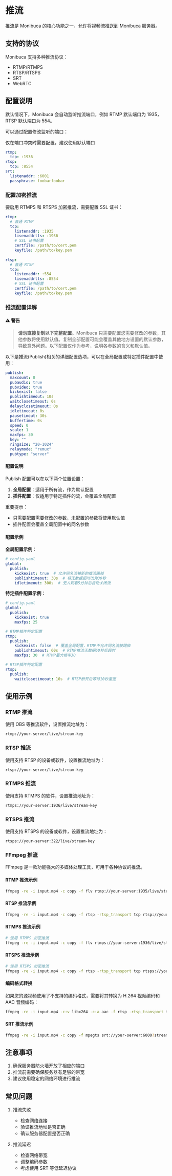 # 推流

推流是 Monibuca 的核心功能之一，允许将视频流推送到 Monibuca 服务器。

## 支持的协议

Monibuca 支持多种推流协议：

- RTMP/RTMPS
- RTSP/RTSPS
- SRT
- WebRTC

## 配置说明

默认情况下，Monibuca 会自动监听推流端口，例如 RTMP 默认端口为 1935，RTSP 默认端口为 554。

可以通过配置修改监听的端口：

仅在端口冲突时需要配置，建议使用默认端口
```yaml
rtmp:
  tcp: :1936
rtsp:
  tcp: :8554
srt:
  listenaddr: :6001
  passphrase: foobarfoobar
```

### 配置加密推流

要启用 RTMPS 和 RTSPS 加密推流，需要配置 SSL 证书：

```yaml
rtmp:
  # 普通 RTMP
  tcp:
    listenaddr: :1935
    lisenaddrtls: :1936
    # SSL 证书配置
    certfile: /path/to/cert.pem
    keyfile: /path/to/key.pem
  
rtsp:
  # 普通 RTSP
  tcp:
    listenaddr: :554
    lisenaddrtls: :8554
    # SSL 证书配置
    certfile: /path/to/cert.pem
    keyfile: /path/to/key.pem
```

### 推流配置详解

#### ⚠️ 警告

> **请勿直接复制以下完整配置**。Monibuca 只需要配置您需要修改的参数，其他参数将使用默认值。复制全部配置可能会覆盖其他地方设置的默认参数，导致意外问题。以下配置仅作为参考，说明各参数的含义和默认值。

以下是推流(Publish)相关的详细配置选项，可以在全局配置或特定插件配置中使用：

```yaml
publish:
  maxcount: 0
  pubaudio: true
  pubvideo: true
  kickexist: false
  publishtimeout: 10s
  waitclosetimeout: 0s
  delayclosetimeout: 0s
  idletimeout: 0s
  pausetimout: 30s
  buffertime: 0s
  speed: 0
  scale: 1
  maxfps: 30
  key: ""
  ringsize: "20-1024"
  relaymode: "remux"
  pubtype: "server"
```

#### 配置说明

Publish 配置可以在以下两个位置设置：

1. **全局配置**：适用于所有流，作为默认配置
2. **插件配置**：仅适用于特定插件的流，会覆盖全局配置

重要提示：
- 只需要配置需要修改的参数，未配置的参数将使用默认值
- 插件配置会覆盖全局配置中的同名参数

#### 配置示例

**全局配置示例**：

```yaml
# config.yaml
global:
  publish:
    kickexist: true  # 允许同名流被新的推流踢掉
    publishtimeout: 30s  # 将无数据超时改为30秒
    idletimeout: 300s  # 无人观看5分钟后自动关闭流
```

**特定插件配置示例**：

```yaml
# config.yaml
global:
  publish:
    kickexist: true
    maxfps: 25

# RTMP插件特定配置
rtmp:
  publish:
    kickexist: false  # 覆盖全局配置，RTMP不允许同名流被踢掉
    publishtimeout: 60s  # RTMP推流无数据60秒后超时
    maxfps: 30  # RTMP最大帧率30

# RTSP插件特定配置
rtsp:
  publish:
    waitclosetimeout: 10s  # RTSP断开后等待10秒重连
```

## 使用示例

### RTMP 推流

使用 OBS 等推流软件，设置推流地址为：

```
rtmp://your-server/live/stream-key
```

### RTSP 推流

使用支持 RTSP 的设备或软件，设置推流地址为：

```
rtsp://your-server/live/stream-key
```

### RTMPS 推流

使用支持 RTMPS 的软件，设置推流地址为：

```
rtmps://your-server:1936/live/stream-key
```

### RTSPS 推流

使用支持 RTSPS 的设备或软件，设置推流地址为：

```
rtsps://your-server:322/live/stream-key
```

### FFmpeg 推流

FFmpeg 是一款功能强大的多媒体处理工具，可用于各种协议的推流。

#### RTMP 推流示例
```bash
ffmpeg -re -i input.mp4 -c copy -f flv rtmp://your-server:1935/live/stream-key
```

#### RTSP 推流示例

```bash
ffmpeg -re -i input.mp4 -c copy -f rtsp -rtsp_transport tcp rtsp://your-server:554/live/stream-key
```

#### RTMPS 推流示例
```bash
# 使用 RTMPS 加密推流
ffmpeg -re -i input.mp4 -c copy -f flv rtmps://your-server:1936/live/stream-key
```

#### RTSPS 推流示例
```bash
# 使用 RTSPS 加密推流
ffmpeg -re -i input.mp4 -c copy -f rtsp -rtsp_transport tcp rtsps://your-server:322/live/stream-key
```

#### 编码格式转换

如果您的源视频使用了不支持的编码格式，需要将其转换为 H.264 视频编码和 AAC 音频编码：

```bash
ffmpeg -re -i input.mp4 -c:v libx264 -c:a aac -f rtsp -rtsp_transport tcp rtsp://your-server:554/live/stream-key
```

#### SRT 推流示例
```bash
ffmpeg -re -i input.mp4 -c copy -f mpegts srt://your-server:6000?streamid=publish:live/stream-key
```

## 注意事项

1. 确保服务器防火墙开放了相应的端口
2. 推流前需要确保服务器有足够的带宽
3. 建议使用稳定的网络环境进行推流

## 常见问题

1. 推流失败
   - 检查网络连接
   - 验证推流地址是否正确
   - 确认服务器配置是否正确

2. 推流延迟
   - 检查网络带宽
   - 调整编码参数
   - 考虑使用 SRT 等低延迟协议